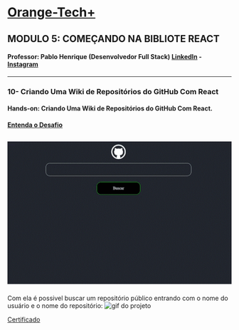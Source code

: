 # [Orange-Tech+](https://web.dio.me/track/orange-tech) 

## MODULO 5: COMEÇANDO NA BIBLIOTE REACT
#### Professor: Pablo Henrique (Desenvolvedor Full Stack) [LinkedIn](https://www.linkedin.com/in/pablohdev/) - [Instagram](https://www.instagram.com/pablohdev/)
---
### 10- Criando Uma Wiki de Repositórios do GitHub Com React
#### Hands-on: Criando Uma Wiki de Repositórios do GitHub Com React.
#### [Entenda o Desafio](https://github.com/digitalinnovationone/trilha-react-desafio-2)

![photo do projeto](https://github.com/Amanda-ribeiiro/criando-wiki-com-react/blob/main/wiki/src/assets/print.gif)
---
Com ela é possivel buscar um repositório público entrando com o nome do usuário e o nome do repositório:
![gif do projeto](https://github.com/Amanda-ribeiiro/criando-wiki-com-react/blob/main/wiki/src/assets/video.gif)

[Certificado](https://hermes.digitalinnovation.one/certificates/7ED69054.pdf)

